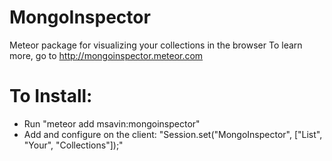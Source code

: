 MongoInspector
==============

Meteor package for visualizing your collections in the browser
To learn more, go to http://mongoinspector.meteor.com

# To Install:
 - Run "meteor add msavin:mongoinspector"
 - Add and configure on the client: "Session.set("MongoInspector", ["List", "Your", "Collections"]);"
